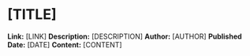 # [TITLE]
**Link:** [LINK]
**Description:** [DESCRIPTION]
**Author:** [AUTHOR]
**Published Date:** [DATE]
**Content:** [CONTENT]

